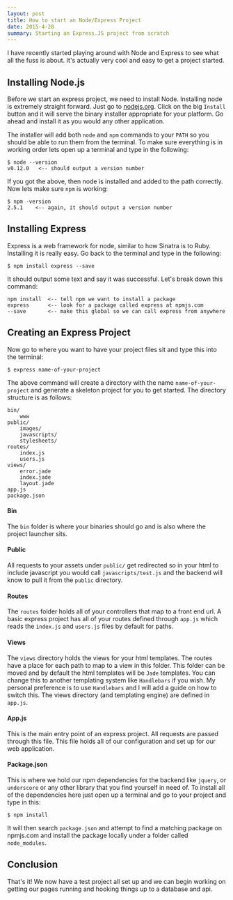 ```yaml
---
layout: post
title: How to start an Node/Express Project
date: 2015-4-28
summary: Starting an Express.JS project from scratch
---
```



I have recently started playing around with Node and Express to see what all the fuss is about. It's actually very cool and easy to get a project started.

## Installing Node.js

Before we start an express project, we need to install Node. Installing node is extremely straight forward. Just go to [nodejs.org](https://nodejs.org/). Click on the big `Install` button and it will serve the binary installer appropriate for your platform. Go ahead and install it as you would any other application.

The installer will add both `node` and `npm` commands to your `PATH` so you should be able to run them from the terminal. To make sure everything is in working order lets open up a terminal and type in the following:

    $ node --version
    v0.12.0   <-- should output a version number 

If you got the above, then node is installed and added to the path correctly. Now lets make sure `npm` is working:

    $ npm -version
    2.5.1    <-- again, it should output a version number



## Installing Express

Express is a web framework for node, similar to how Sinatra is to Ruby. Installing it is really easy. Go back to the terminal and type in the following:

    $ npm install express --save

It should output some text and say it was successful. Let's break down this command:

    npm install  <-- tell npm we want to install a package
    express      <-- look for a package called express at npmjs.com
    --save       <-- make this global so we can call express from anywhere


## Creating an Express Project

Now go to where you want to have your project files sit and type this into the terminal:

    $ express name-of-your-project

The above command will create a directory with the name `name-of-your-project` and generate a skeleton project for you to get started. The directory structure is as follows:

    bin/
    	www
    public/
    	images/
    	javascripts/
    	stylesheets/
    routes/
    	index.js
    	users.js
    views/
    	error.jade
    	index.jade
    	layout.jade
    app.js
    package.json


#### Bin
The `bin` folder is where your binaries should go and is also where the project launcher sits.


#### Public
All requests to your assets under `public/` get redirected so in your html to include javascript you would call `javascripts/test.js` and the backend will know to pull it from the `public` directory.

#### Routes
The `routes` folder holds all of your controllers that map to a front end url. A basic express project has all of your routes defined through `app.js` which reads the `index.js` and `users.js` files by default for paths.


#### Views
The `views` directory holds the views for your html templates. The routes have a place for each path to map to a view in this folder. This folder can be moved and by default the html templates will be `Jade` templates. You can change this to another templating system like `Handlebars` if you wish. My personal preference is to use `Handlebars` and I will add a guide  on how to switch this. The views directory (and templating engine) are defined in `app.js`.

#### App.js

This is the main entry point of an express project. All requests are passed through this file. This file holds all of our configuration and set up for our web application.

#### Package.json

This is where we hold our npm dependencies for the backend like `jquery`, or `underscore` or any other library that you find yourself in need of. To install all of the dependencies here just open up a terminal and go to your project and type in this:

    $ npm install

It will then search `package.json` and attempt to find a matching package on npmjs.com and install the package locally under a folder called `node_modules`.


## Conclusion

That's it! We now have a test project all set up and we can begin working on getting our pages running and hooking things up to a database and api.

